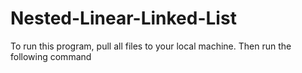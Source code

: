 # Nested-Linear-Linked-List
To run this program, pull all files to your local machine. Then run the following command
